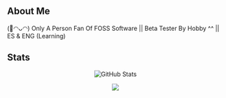 ## About Me

(🌺◠ᴗ◠) Only A Person Fan Of FOSS Software || Beta Tester By Hobby ^^ || ES & ENG (Learning)

## Stats

<p align="center">
<picture>
  <source media="(prefers-color-scheme: dark)" srcset="https://github-readme-stats.vercel.app/api?username=TheJnxx&theme=catppuccin_mocha">
  <source media="(prefers-color-scheme: light)" srcset="https://github-readme-stats.vercel.app/api?username=TheJnxx&theme=catppuccin_latte">
  <img alt="GitHub Stats" src="https://github-readme-stats.vercel.app/api?username=TheJnxx&theme=catppuccin_mocha">
</picture>
</p>

<p align="center">
  <img src="https://count.getloli.com/@:thejnxx?theme=rule34" />
</p>
